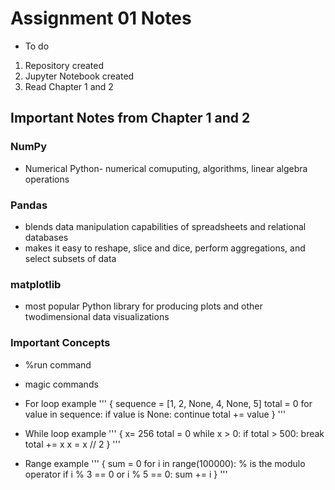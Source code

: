 # Assignment 01 Notes
- To do
1. Repository created
2. Jupyter Notebook created
3. Read Chapter 1 and 2

## Important Notes from Chapter 1 and 2
### NumPy
- Numerical Python- numerical comuputing, algorithms, linear algebra operations

### Pandas
- blends data manipulation capabilities of spreadsheets and relational databases
- makes it easy to reshape, slice and dice, perform aggregations, and select subsets of data

### matplotlib
- most popular Python library for producing plots and other twodimensional data visualizations

### Important Concepts
- %run command

- magic commands

- For loop example
  '''
  { 
    sequence = [1, 2, None, 4, None, 5]
  total = 0
  for value in sequence:
    if value is None:
      continue
    total += value 
    }
    '''
    
- While loop example
  '''
  {
    x= 256
  total = 0
  while x > 0:
    if total > 500:
      break
    total += x
    x = x // 2
    }
    '''
  
  
 - Range example
   '''
   {
    sum = 0
    for i in range(100000):
       % is the modulo operator
      if i % 3 == 0 or i % 5 == 0:
        sum += i
        }
        '''
